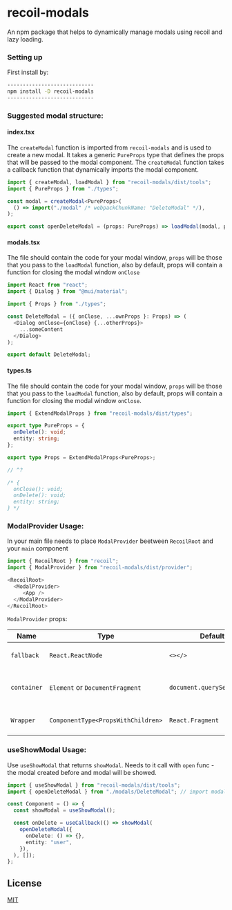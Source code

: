 # recoil-modals

An npm package that helps to dynamically manage modals using recoil and lazy loading.

### Setting up

First install by:

```sh
----------------------------
npm install -D recoil-modals
----------------------------
```

### Suggested modal structure:

#### index.tsx
The `createModal` function is imported from `recoil-modals` and is used to create a new modal.
It takes a generic `PureProps` type that defines the props that will be passed to the modal component.
The `createModal` function takes a callback function that dynamically imports the modal component.

```ts
import { createModal, loadModal } from "recoil-modals/dist/tools";
import { PureProps } from "./types";

const modal = createModal<PureProps>(
  () => import("./modal" /* webpackChunkName: "DeleteModal" */),
);

export const openDeleteModal = (props: PureProps) => loadModal(modal, props);
```

#### modals.tsx

The file should contain the code for your modal window, `props` will be those that you pass to the `loadModal` function,
also by default, props will contain a function for closing the modal window `onClose`

```ts
import React from "react";
import { Dialog } from "@mui/material";

import { Props } from "./types";

const DeleteModal = ({ onClose, ...ownProps }: Props) => (
  <Dialog onClose={onClose} {...otherProps}>
    ...someContent
  </Dialog>
);

export default DeleteModal;
```

#### types.ts

The file should contain the code for your modal window, `props` will be those that you pass to the `loadModal` function,
also by default, props will contain a function for closing the modal window `onClose`.

```ts
import { ExtendModalProps } from "recoil-modals/dist/types";

export type PureProps = {
  onDelete(): void;
  entity: string;
};

export type Props = ExtendModalProps<PureProps>;

// ^?

/* {
  onClose(): void;
  onDelete(): void;
  entity: string;
} */
```

### ModalProvider Usage:

In your main file needs to place `ModalProvider` beetween `RecoilRoot` and your `main` component

```ts
import { RecoilRoot } from "recoil";
import { ModalProvider } from "recoil-modals/dist/provider";

<RecoilRoot>
  <ModalProvider>
     <App />
  </ModalProvider>
</RecoilRoot>
```

`ModalProvider` props:

| Name         | Type                                 | Default value                             | Description                                                                                                                                                                                                                                                                                                                   |
|--------------|--------------------------------------|-------------------------------------------|-------------------------------------------------------------------------------------------------------------------------------------------------------------------------------------------------------------------------------------------------------------------------------------------------------------------------------|
| `fallback`   | `React.ReactNode`                    | `<></>`                                   | It needs for `Suspense` fallback.                                                                                                                                                                            |
| `container`  | `Element` or `DocumentFragment`      | `document.querySelector("body")`          | It needs for create a portal in that place.                                                                                                                                                                                                                                                                                |
| `Wrapper`    | `ComponentType<PropsWithChildren>`   | `React.Fragment`                          | It needs to wrap a `children`.                                                                                                                                                                                                                                                                                        |

### useShowModal Usage:

Use `useShowModal` that returns `showModal`. Needs to it call with `open` func - the modal created before and modal will be showed.

```ts
import { useShowModal } from "recoil-modals/dist/tools";
import { openDeleteModal } from "./modals/DeleteModal"; // import modal from `index.tsx` created above

const Component = () => {
  const showModal = useShowModal();

  const onDelete = useCallback(() => showModal(
    openDeleteModal({
      onDelete: () => {},
      entity: "user",
    }),
  ), []);
};
```

## License

[MIT](./LICENSE)
